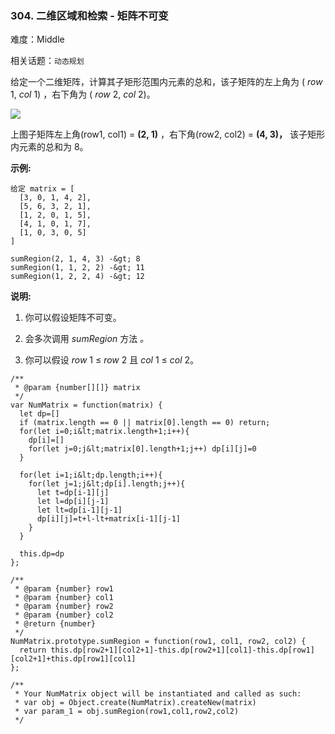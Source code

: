 ### 304. 二维区域和检索 - 矩阵不可变

难度：Middle

相关话题：`动态规划`

给定一个二维矩阵，计算其子矩形范围内元素的总和，该子矩阵的左上角为 ( *row* 1, *col* 1) ，右下角为 ( *row* 2, *col* 2)。



![](/static/images/courses/range_sum_query_2d.png)

上图子矩阵左上角(row1, col1) =  **(2, 1)** ，右下角(row2, col2) =  **(4, 3)，** 该子矩形内元素的总和为 8。

 **示例:** 





```
给定 matrix = [
  [3, 0, 1, 4, 2],
  [5, 6, 3, 2, 1],
  [1, 2, 0, 1, 5],
  [4, 1, 0, 1, 7],
  [1, 0, 3, 0, 5]
]

sumRegion(2, 1, 4, 3) -&gt; 8
sumRegion(1, 1, 2, 2) -&gt; 11
sumRegion(1, 2, 2, 4) -&gt; 12

```

 **说明:** 





1. 你可以假设矩阵不可变。

2. 会多次调用 *sumRegion* 方法 *。* 

3. 你可以假设 *row* 1 &le;  *row* 2 且 *col* 1 &le;  *col* 2。






```
/**
 * @param {number[][]} matrix
 */
var NumMatrix = function(matrix) {
  let dp=[]
  if (matrix.length == 0 || matrix[0].length == 0) return;
  for(let i=0;i&lt;matrix.length+1;i++){
    dp[i]=[]
    for(let j=0;j&lt;matrix[0].length+1;j++) dp[i][j]=0
  }

  for(let i=1;i&lt;dp.length;i++){
    for(let j=1;j&lt;dp[i].length;j++){
      let t=dp[i-1][j]
      let l=dp[i][j-1]
      let lt=dp[i-1][j-1]
      dp[i][j]=t+l-lt+matrix[i-1][j-1]
    }
  }

  this.dp=dp
};

/** 
 * @param {number} row1 
 * @param {number} col1 
 * @param {number} row2 
 * @param {number} col2
 * @return {number}
 */
NumMatrix.prototype.sumRegion = function(row1, col1, row2, col2) {
  return this.dp[row2+1][col2+1]-this.dp[row2+1][col1]-this.dp[row1][col2+1]+this.dp[row1][col1]
};

/** 
 * Your NumMatrix object will be instantiated and called as such:
 * var obj = Object.create(NumMatrix).createNew(matrix)
 * var param_1 = obj.sumRegion(row1,col1,row2,col2)
 */



```
